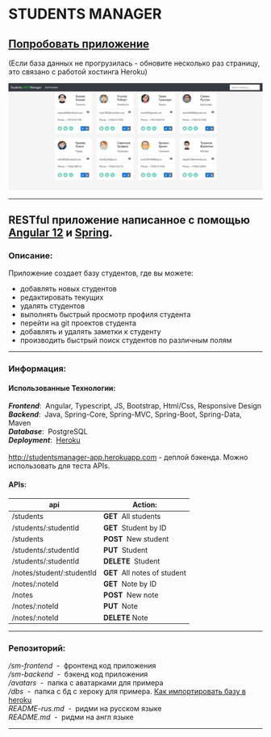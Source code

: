 # STUDENTS MANAGER

## **<a href="https://students-manager-webapp.herokuapp.com" target="_blank">**Попробовать приложение**</a><br/>**
(Если база данных не прогрузилась - обновите несколько раз страницу, это связано с работой хостинга Heroku)<br/>

<img src="screen-rus.jpg" alt="screenshot"/><br/>

------------
## RESTful приложение написанное с помощью <a href="https://angular.io" target="_blank">Angular 12</a> и <a href="https://spring.io" target="_blank">Spring</a>.

### Описание:

Приложение создает базу студентов, где вы можете:
- добавлять новых студентов
- редактировать текущих
- удалять студентов
- выполнять быстрый просмотр профиля студента
- перейти на git проектов студента
- добавлять и удалять заметки к студенту 
- производить быстрый поиск студентов по различным полям

------------

### Информация:

#### Использованные Технологии:

**_Frontend_**:&nbsp; Angular, Typescript, JS, Bootstrap, Html/Css, Responsive Design<br/>
**_Backend_**:&nbsp; Java, Spring-Core, Spring-MVC, Spring-Boot, Spring-Data, Maven<br/>
**_Database_**:&nbsp; PostgreSQL<br/>
**_Deployment_**:&nbsp; <a href="https://www.heroku.com/" target="_blank">Heroku</a><br/><br/>
<a href="http://studentsmanager-app.herokuapp.com" target="_blank">http://studentsmanager-app.herokuapp.com</a>  - деплой бэкенда. Можно использовать для теста APIs.<br/>


#### APIs:

api                        |Action:
---------------------------|------------------------------
/students                  |**GET**&nbsp; All students
/students/:studentId       |**GET**&nbsp; Student by ID
/students                  |**POST**&nbsp; New student
/students/:studentId       |**PUT**&nbsp; Student
/students/:studentId       |**DELETE**&nbsp; Student
/notes/student/:studentId  |**GET**&nbsp; All notes of student
/notes/:noteId             |**GET**&nbsp; Note by ID
/notes                     |**POST**&nbsp; New note
/notes/:noteId             |**PUT**&nbsp; Note
/notes/:noteId             |**DELETE** Note

------------

### Репозиторий:
_/sm-frontend_ &nbsp;- &nbsp;фронтенд код приложения<br/>
_/sm-backend_ &nbsp;- &nbsp;бэкенд код приложения<br/>
_/avatars_ &nbsp;- &nbsp;папка с аватарками для примера<br/>
_/dbs_ &nbsp;- &nbsp;папка с бд с хероку для примера. <a href="https://devcenter.heroku.com/articles/heroku-postgres-import-export" target="_blank">Как импортировать базу в heroku</a><br/>
_README-rus.md_ &nbsp;- &nbsp;ридми на русском языке<br/>
_README.md_ &nbsp;- &nbsp;ридми на англ языке

------------
